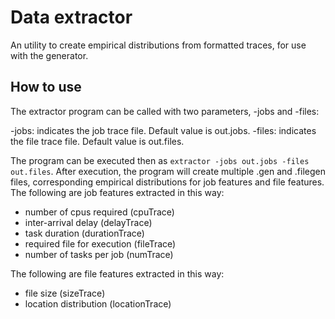 # Data extractor

An utility to create empirical distributions from formatted traces, for use with the generator.

## How to use

The extractor program can be called with two parameters, -jobs and -files:

  -jobs: indicates the job trace file. Default value is out.jobs.
  -files: indicates the file trace file. Default value is out.files.

The program can be executed then as `extractor -jobs out.jobs -files out.files`.
After execution, the program will create multiple .gen and .filegen files, corresponding empirical distributions for job features and file features.
The following are job features extracted in this way:

  - number of cpus required (cpuTrace)
  - inter-arrival delay (delayTrace)
  - task duration (durationTrace)
  - required file for execution (fileTrace)
  - number of tasks per job (numTrace)

The following are file features extracted in this way:

  - file size (sizeTrace)
  - location distribution (locationTrace)
